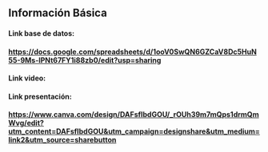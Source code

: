 ## Información Básica

#### Link base de datos: 
#### https://docs.google.com/spreadsheets/d/1ooV0SwQN6GZCaV8Dc5HuN55-9Ms-lPNt67FY1i88zb0/edit?usp=sharing

#### Link video: 

#### Link presentación:
#### https://www.canva.com/design/DAFsfIbdGOU/_rOUh39m7mQps1drmQmWvg/edit?utm_content=DAFsfIbdGOU&utm_campaign=designshare&utm_medium=link2&utm_source=sharebutton